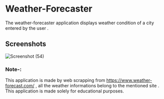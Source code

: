 # Weather-Forecaster
The weather-forecaster application displays weather condition of a city entered by the user . 
## Screenshots
![Screenshot (54)](https://user-images.githubusercontent.com/67213393/116511505-2a435e00-a8e4-11eb-8265-b7baa69edcd6.png)
### Note-:
This application is made by web scrapping from https://www.weather-forecast.com/ , all the weather informations belong to the mentioned site . This application is made solely for educational purposes. 

